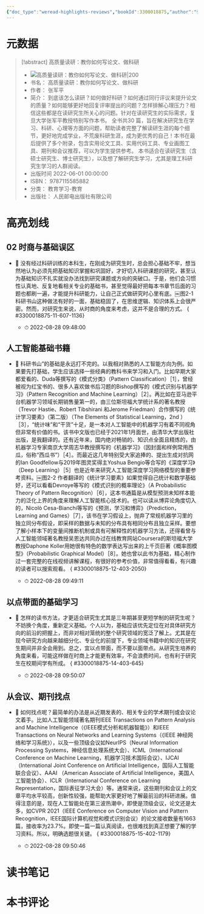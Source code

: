 ```yaml
---
{"doc_type":"weread-highlights-reviews","bookId":3300018875,"author":"张军平","cover":"https://weread-1258476243.file.myqcloud.com/weread/cover/75/3300018875/t7_3300018875.jpg","reviewCount":0,"noteCount":4,"isbn":9787115585882,"category":"教育学习-教育","lastReadDate":"2022-08-28","dg-publish":true,"permalink":"/00inbox/weread/高质量读研：教你如何写论文、做科研-张军平/","dgPassFrontmatter":true}
---
```


# 元数据
> [!abstract] 高质量读研：教你如何写论文、做科研
> - ![ 高质量读研：教你如何写论文、做科研|200](https://weread-1258476243.file.myqcloud.com/weread/cover/75/3300018875/t7_3300018875.jpg)
> - 书名： 高质量读研：教你如何写论文、做科研
> - 作者： 张军平
> - 简介： 到底该怎么读研？如何做好科研？如何通过同行评议来提升论文的质量？如何能够更好地回复评审提出的问题？怎样排解心理压力？相信这些都是在读研究生所关心的问题。针对在读研究生的实际需求，复旦大学张军平教授特别写作本书。 全书共30 篇，旨在解决研究生在学习、科研、心理等方面的问题，帮助读者完整了解读研生涯的每个细节，更好地完成学业，不荒废科研生涯，成为更优秀的自己！本书在最后提供了多个附录，包含实用论文工具、实用代码工具、专业画图工具、期刊和会议推荐，可以为学生提供参考。 本书适合在读研究生（含硕士研究生、博士研究生），以及想了解研究生学习，尤其是理工科研究生学习的人群阅读。
> - 出版时间 2022-06-01 00:00:00
> - ISBN： 9787115585882
> - 分类： 教育学习-教育
> - 出版社： 人民邮电出版社有限公司

# 高亮划线

## 02 时商与基础误区


- 📌 没有经过科研训练的本科生，在刚成为研究生时，总会担心基础不牢，想当然地认为必须先把基础知识掌握和巩固好，才好切入科研课题的研究，甚至认为基础知识不扎实就没办法找到研究课题或方向的突破口。于是，他们会习惯性认真地、反复地看相关专业的基础书，甚至觉得最好把每本书章节后面的习题也都刷一遍，才能提升科研能力，让自己正式做研究时心里有底。￼图2-1 科研书山这种做法有好的一面，基础稳固了，在思维逻辑、知识体系上会很严密。然而，对研究生来说，从时商的角度来考虑，这并不是合理的方式。
{ #3300018875-11-607-1136}

    - ⏱ 2022-08-28 09:48:00 
## 人工智能基础书籍


- 📌 科研书山”的基础是永远打不完的。以我相对熟悉的人工智能方向为例。如果要先打基础，学生应该选择一些经典的教科书来学习和入门。比如早期大家都爱看的、Duda等撰写的《模式分类》（Pattern Classification）［1］，曾经被视为红宝书的、很多人喜欢做书后习题的Bishop撰写的《模式识别与机器学习》（Pattern Recognition and Machine Learning）［2］。再比如在亚马逊平台机器学习领域长期销售量第一的，由三位斯坦福大学统计系的著名教授（Trevor Hastie、Robert Tibshirani 和Jerome Friedman）合作撰写的《统计学习要素》（第二版）（The Elements of Statistical Learning，2nd ）［3］，“统计味”和“干货”十足，是一本对人工智能中的机器学习有着不同视角但非常有价值的书。该书中文版也已经于2021年1月面世，由清华大学出版社出版，是我翻译的。还有近年来，国内绝对畅销的、知识点全面且精炼的，由机器学习专家南京大学周志华教授撰写的《机器学习》（因封面和样例常用西瓜，俗称“西瓜书”）［4］。而最近这几年特别受大家追捧的、提出生成对抗网的Ian Goodfellow与2019年图灵奖得主Yoshua Bengio等合写的《深度学习》（Deep Learning）［5］也是近年来研究人工智能深度学习网络模型的重要参考资料。￼图2-2 作者翻译的《统计学习要素》如果觉得自己统计和数学基础好，还可以看看Devroye等写的《模式识别的概率理论》（A Probabilistic Theory of Pattern Recognition）［6］，这本书通篇是从模型预测未知样本能力的泛化上界的角度来理解人工智能核心技术的。也可以读从博弈论角度切入的，Nicolò Cesa-Bianchi等写的《预测，学习和博弈》（Prediction，Learning and Games）［7］，该书在学习假设上，抛弃了常规机器学习里的独立同分布假设，即采样的数据与未知的分布具有相同分布且独立采样。要想了解小样本下的变量间推断机制或具有可解释性的机器学习方法，还得看曾与人工智能领域著名教授吴恩达共同办过在线教育网站Coursera的斯坦福大学教授Daphone Koller用她很有特色的数学表达写出来的上千页巨著《概率图模型》（Probabilistic Graphical Model）［8］。她也曾以此书为基础，精心制作过一套完整的在线视频讲解课程，有很好的参考价值，非常值得看看，有兴趣的读者可以搜索观看。
{ #3300018875-12-403-2050}

    - ⏱ 2022-08-28 09:49:11 
## 以点带面的基础学习


- 📌 怎样的读书方法，才更适合研究生尤其是三年期甚至更短学制的研究生呢？不妨换个角度，重新定义基础。个人以为，基础应该优先定位在对具体研究方向的前沿的把握上，而非对相对笼统的整个研究领域的宽泛了解上。尤其是在现今研究方向越来越细分化、专业化的前提下，专业领域书籍中的知识在研究生期间并非全会用到。总之，宜以点带面，而不要以面带点。从研究生培养的角度来看，可能这样做在时商上才能更有效率，不会浪费时间，也有利于研究生在校期间学有所成。
{ #3300018875-14-403-645}

    - ⏱ 2022-08-28 09:50:07 
## 从会议、期刊找点


- 📌 如何找点呢？最简单的办法是从近期发表的、相关专业的学术期刊或会议论文着手。比如人工智能领域著名期刊IEEE Transactions on Pattern Analysis and Machine Intelligence（《IEEE模式分析和机器智能》）和IEEE Transactions on Neural Networks and Learning Systems（《IEEE 神经网络和学习系统》），以及一些顶级会议如NeurIPS（Neural Information Processing Systems，神经信息处理系统大会）、ICML（International Conference on Machine Learning，机器学习技术国际会议）、IJCAI（International Joint Conference on Artificial Intelligence，国际人工智能联合会议）、AAAI （American Associate of Artificial Intelligence，美国人工智能协会）、ICLR（International Conference on Learning Representation，国际表征学习大会）等。通常来说，这些期刊和会议上的文章平均水平较高，创新性较强，能帮助大家更好地了解最前沿的科研进展。值得注意的是，现在人工智能处在第三波热潮中，即使是顶级会议，论文还是太多，如CVPR 2021（IEEE Conference on Computer Vision and Pattern Recognition，IEEE国际计算机视觉和模式识别会议）的论文接收数量有1663篇，接收率为23.7%。即使一篇一篇认真阅读，也很难找到真正想要了解的学习资料。所以，明确选题很关键。
{ #3300018875-15-402-1179}

    - ⏱ 2022-08-28 09:50:46 
# 读书笔记

# 本书评论
